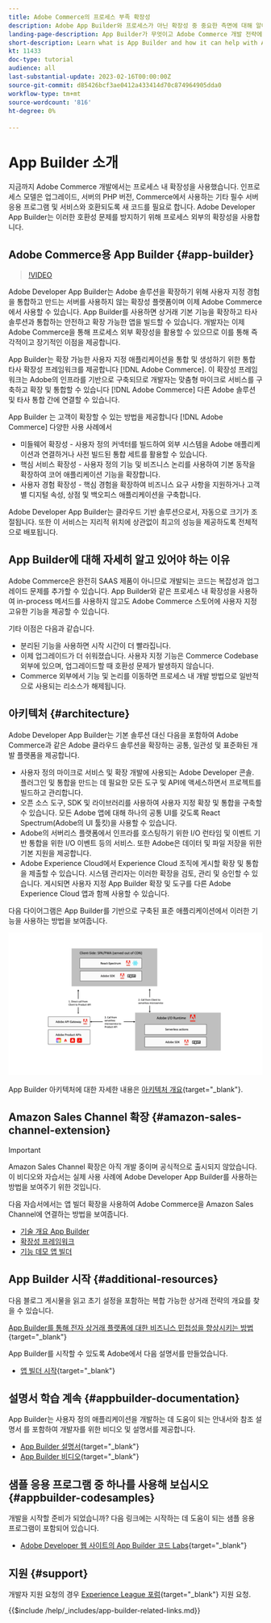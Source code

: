```yaml
---
title: Adobe Commerce의 프로세스 부족 확장성
description: Adobe App Builder와 프로세스가 아닌 확장성 중 중요한 측면에 대해 알아보십시오.
landing-page-description: App Builder가 무엇이고 Adobe Commerce 개발 전략에 이 기능을 사용할 수 있는지 알아봅니다.
short-description: Learn what is App Builder and how it can help with Adobe Commerce development strategies.
kt: 11433
doc-type: tutorial
audience: all
last-substantial-update: 2023-02-16T00:00:00Z
source-git-commit: d85426bcf3ae0412a433414d70c874964905dda0
workflow-type: tm+mt
source-wordcount: '816'
ht-degree: 0%

---
```



# App Builder 소개

지금까지 Adobe Commerce 개발에서는 프로세스 내 확장성을 사용했습니다. 인프로세스 모델은 업그레이드, 서버의 PHP 버전, Commerce에서 사용하는 기타 필수 서버 응용 프로그램 및 서비스와 호환되도록 새 코드를 필요로 합니다. Adobe Developer App Builder는 이러한 호환성 문제를 방지하기 위해 프로세스 외부의 확장성을 사용합니다.

## Adobe Commerce용 App Builder {#app-builder}

>[!VIDEO](https://video.tv.adobe.com/v/3412839?quality=12&learn=on)

Adobe Developer App Builder는 Adobe 솔루션을 확장하기 위해 사용자 지정 경험을 통합하고 만드는 서버를 사용하지 않는 확장성 플랫폼이며 이제 Adobe Commerce에서 사용할 수 있습니다. App Builder를 사용하면 상거래 기본 기능을 확장하고 타사 솔루션과 통합하는 안전하고 확장 가능한 앱을 빌드할 수 있습니다. 개발자는 이제 Adobe Commerce을 통해 프로세스 외부 확장성을 활용할 수 있으므로 이를 통해 즉각적이고 장기적인 이점을 제공합니다.

App Builder는 확장 가능한 사용자 지정 애플리케이션을 통합 및 생성하기 위한 통합 타사 확장성 프레임워크를 제공합니다 [!DNL Adobe Commerce]. 이 확장성 프레임워크는 Adobe의 인프라를 기반으로 구축되므로 개발자는 맞춤형 마이크로 서비스를 구축하고 확장 및 통합할 수 있습니다 [!DNL Adobe Commerce] 다른 Adobe 솔루션 및 타사 통합 간에 연결할 수 있습니다.

App Builder 는 고객이 확장할 수 있는 방법을 제공합니다 [!DNL Adobe Commerce] 다양한 사용 사례에서

* 미들웨어 확장성 - 사용자 정의 커넥터를 빌드하여 외부 시스템을 Adobe 애플리케이션과 연결하거나 사전 빌드된 통합 세트를 활용할 수 있습니다.
* 핵심 서비스 확장성 - 사용자 정의 기능 및 비즈니스 논리를 사용하여 기본 동작을 확장하여 코어 애플리케이션 기능을 확장합니다.
* 사용자 경험 확장성 - 핵심 경험을 확장하여 비즈니스 요구 사항을 지원하거나 고객별 디지털 속성, 상점 및 백오피스 애플리케이션을 구축합니다.

Adobe Developer App Builder는 클라우드 기반 솔루션으로서, 자동으로 크기가 조절됩니다. 또한 이 서비스는 지리적 위치에 상관없이 최고의 성능을 제공하도록 전체적으로 배포됩니다.

## App Builder에 대해 자세히 알고 있어야 하는 이유

Adobe Commerce은 완전히 SAAS 제품이 아니므로 개발되는 코드는 복잡성과 업그레이드 문제를 추가할 수 있습니다. App Builder와 같은 프로세스 내 확장성을 사용하여 in-process 메서드를 사용하지 않고도 Adobe Commerce 스토어에 사용자 지정 고유한 기능을 제공할 수 있습니다.

기타 이점은 다음과 같습니다.

* 분리된 기능을 사용하면 시작 시간이 더 빨라집니다.
* 이제 업그레이드가 더 쉬워졌습니다. 사용자 지정 기능은 Commerce Codebase 외부에 있으며, 업그레이드할 때 호환성 문제가 발생하지 않습니다.
* Commerce 외부에서 기능 및 논리를 이동하면 프로세스 내 개발 방법으로 일반적으로 사용되는 리소스가 해제됩니다.

## 아키텍처 {#architecture}

Adobe Developer App Builder는 기본 솔루션 대신 다음을 포함하여 Adobe Commerce과 같은 Adobe 클라우드 솔루션을 확장하는 공통, 일관성 및 표준화된 개발 플랫폼을 제공합니다.

* 사용자 정의 마이크로 서비스 및 확장 개발에 사용되는 Adobe Developer 콘솔. 플러그인 및 통합을 만드는 데 필요한 모든 도구 및 API에 액세스하면서 프로젝트를 빌드하고 관리합니다.
* 오픈 소스 도구, SDK 및 라이브러리를 사용하여 사용자 지정 확장 및 통합을 구축할 수 있습니다. 모든 Adobe 앱에 대해 하나의 공통 UI를 갖도록 React Spectrum(Adobe의 UI 툴킷)을 사용할 수 있습니다.
* Adobe의 서버리스 플랫폼에서 인프라를 호스팅하기 위한 I/O 런타임 및 이벤트 기반 통합을 위한 I/O 이벤트 등의 서비스. 또한 Adobe은 데이터 및 파일 저장을 위한 기본 지원을 제공합니다.
* Adobe Experience Cloud에서 Experience Cloud 조직에 게시할 확장 및 통합을 제출할 수 있습니다. 시스템 관리자는 이러한 확장을 검토, 관리 및 승인할 수 있습니다. 게시되면 사용자 지정 App Builder 확장 및 도구를 다른 Adobe Experience Cloud 앱과 함께 사용할 수 있습니다.

다음 다이어그램은 App Builder를 기반으로 구축된 표준 애플리케이션에서 이러한 기능을 사용하는 방법을 보여줍니다.

![아키텍처](/help/assets/app-builder/app-builder-architecture.jpeg)

App Builder 아키텍처에 대한 자세한 내용은 [아키텍처 개요](https://developer.adobe.com/app-builder/docs/guides/){target="_blank"}.

## Amazon Sales Channel 확장 {#amazon-sales-channel-extension}

>[!IMPORTANT]
>
>Amazon Sales Channel 확장은 아직 개발 중이며 공식적으로 출시되지 않았습니다.  이 비디오와 자습서는 실제 사용 사례에 Adobe Developer App Builder를 사용하는 방법을 보여주기 위한 것입니다.

다음 자습서에서는 앱 빌더 확장을 사용하여 Adobe Commerce을 Amazon Sales Channel에 연결하는 방법을 보여줍니다.

* [기술 개요 App Builder](../app-builder/app-builder-technical-overview.md)
* [확장성 프레임워크](../app-builder/extensibility-framework-commerce-eventing.md)
* [기능 데모 앱 빌더](../app-builder/app-builder-functional-demonstration.md)

## App Builder 시작 {#additional-resources}

다음 블로그 게시물을 읽고 초기 설정을 포함하는 복합 가능한 상거래 전략의 개요를 찾을 수 있습니다.

[App Builder를 통해 전자 상거래 플랫폼에 대한 비즈니스 민첩성을 향상시키는 방법](https://business.adobe.com/blog/how-to/how-app-builder-helps-you-implement-a-composable-commerce-strategy){target="_blank"}

App Builder를 시작할 수 있도록 Adobe에서 다음 설명서를 만들었습니다.

* [앱 빌더 시작](https://developer.adobe.com/app-builder/docs/getting_started/){target="_blank"}

## 설명서 학습 계속 {#appbuilder-documentation}

App Builder는 사용자 정의 애플리케이션을 개발하는 데 도움이 되는 안내서와 참조 설명서 를 포함하여 개발자를 위한 비디오 및 설명서를 제공합니다.

* [App Builder 설명서](https://developer.adobe.com/app-builder/docs/overview/){target="_blank"}
* [App Builder 비디오](https://www.youtube.com/playlist?list=PLcVEYUqU7VRfDij-Jbjyw8S8EzW073F_o){target="_blank"}

## 샘플 응용 프로그램 중 하나를 사용해 보십시오 {#appbuilder-codesamples}

개발을 시작할 준비가 되었습니까? 다음 링크에는 시작하는 데 도움이 되는 샘플 응용 프로그램이 포함되어 있습니다.

* [Adobe Developer 웹 사이트의 App Builder 코드 Labs](https://developer.adobe.com/app-builder/docs/resources/){target="_blank"}

## 지원 {#support}

개발자 지원 요청의 경우 [Experience League 포럼](https://experienceleaguecommunities.adobe.com/t5/app-builder/ct-p/project-firefly){target="_blank"} 지원 요청.

{{$include /help/_includes/app-builder-related-links.md}}
